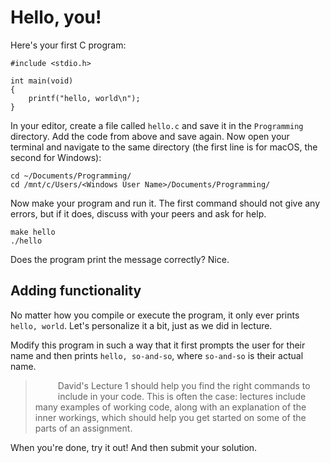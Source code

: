 # Hello, you!

Here's your first C program:

    #include <stdio.h>

    int main(void)
    {
        printf("hello, world\n");
    }

In your editor, create a file called `hello.c` and save it in the `Programming` directory. Add the code from above and save again. Now open your terminal and navigate to the same directory (the first line is for macOS, the second for Windows):

    cd ~/Documents/Programming/
    cd /mnt/c/Users/<Windows User Name>/Documents/Programming/

Now make your program and run it. The first command should not give any errors, but if it does, discuss with your peers and ask for help.

    make hello
    ./hello

Does the program print the message correctly? Nice.

## Adding functionality

No matter how you compile or execute the program, it only ever prints `hello, world`. Let's personalize it a bit, just as we did in lecture.

Modify this program in such a way that it first prompts the user for their name and then prints `hello, so-and-so`, where `so-and-so` is their actual name.

> <svg class="bi" width="24" height="24" fill="currentColor" size="24x24" style="svertical-align:-0.255em; float:left; margin-right:0.75rem;"><use xlink:href="/icons/bootstrap-icons.svg#info-circle"></use></svg>
>
> David's Lecture 1 should help you find the right commands to include in your code. This is often the case: lectures include many examples of working code, along with an explanation of the inner workings, which should help you get started on some of the parts of an assignment.

When you're done, try it out! And then submit your solution.
